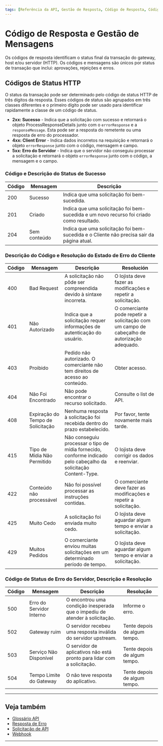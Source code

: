 ```yaml
---
tags: [Referência da API, Gestão de Resposta, Código de Resposta, Código de Status HTTP]
---
```


# Código de Resposta e Gestão de Mensagens

Os códigos de resposta identificam o status final da transação do gateway, host e/ou servidor (HTTP). Os códigos e mensagens são únicos por status de transação que inclui: aprovações, rejeições e erros.

## Códigos de Status HTTP

O status da transação pode ser determinado pelo código de status HTTP de três dígitos da resposta. Esses códigos de status são agrupados em três classes diferentes e o primeiro dígito pode ser usado para identificar rapidamente a classe de um código de status.

- **2xx: Sucesso** - Indica que a solicitação com sucesso e retornará o objeto ProcessResponseDetails junto com o `errorResponse` e a `responseMessage`. Esta pode ser a resposta do remetente ou uma resposta de erro do processador.
- **4xx: Client Error** - Indica dados incorretos na requisição e retornará o objeto `errorResponse` junto com o código, mensagem e campo.
- **5xx: Erro do Servidor** - Indica que o servidor não conseguiu processar a solicitação e retornará o objeto `errorResponse` junto com o código, a mensagem e o campo.

<!--
type: tab
titles: 2xx, 4xx, 5xx
-->

### Código e Descrição do Status de Sucesso

| Código | Mensagem     | Descrição                                                                                 |
|--------|--------------|-------------------------------------------------------------------------------------------|
| 200    | Sucesso      | Indica que uma solicitação foi bem-sucedida.                                              |
| 201    | Criado       | Indica que uma solicitação foi bem-sucedida e um novo recurso foi criado como resultado.  |
| 204    | Sem conteúdo | Indica que uma solicitação foi bem-sucedida e o Cliente não precisa sair da página atual. |

<!--
type: tab
-->

### Descrição do Código e Resolução do Estado de Erro do Cliente

| Código | Mensagem                          | Descrição                                                                                                        | Resolución                                                                                  |
|--------|-----------------------------------|------------------------------------------------------------------------------------------------------------------|---------------------------------------------------------------------------------------------|
| 400    | Bad Request                       | A solicitação não pôde ser compreendida devido à sintaxe incorreta.                                              | O lojista deve fazer as modificações e repetir a solicitação.                               |
| 401    | Não Autorizado                    | Indica que a solicitação requer informações de autenticação do usuário.                                          | O comerciante pode repetir a solicitação com um campo de cabeçalho de autorização adequado. |
| 403    | Proibido                          | Pedido não autorizado. O comerciante não tem direitos de acesso ao conteúdo.                                     | Obter acesso.                                                                               |
| 404    | Não Foi Encontrado                | Não pode encontrar o recurso solicitado.                                                                         | Consulte o list de API.                                                                     |
| 408    | Expiração do Tempo de Solicitação | Nenhuma resposta à solicitação foi recebida dentro do prazo estabelecido.                                        | Por favor, tente novamente mais tarde.                                                      |
| 415    | Tipo de Mídia Não Permitido       | Não conseguiu processar o tipo de mídia fornecido, conforme indicado pelo cabeçalho da solicitação Content-Type. | O lojista deve corrigir os dados e reenviar.                                                |
| 422    | Conteúdo não processável          | Não foi possível processar as instruções contidas.                                                               |O comerciante deve fazer as modificações e repetir a solicitação.                            |
| 425    | Muito Cedo                        | A solicitação foi enviada muito cedo.                                                                            | O lojista deve aguardar algum tempo e enviar a solicitação.                                 |
| 429    | Muitos Pedidos                    | O comerciante enviou muitas solicitações em um determinado período de tempo.                                     | O lojista deve aguardar algum tempo e enviar a solicitação.                                 |

<!--
type: tab
-->

### Código de Status de Erro do Servidor, Descrição e Resolução

| Código | Mensagem                 | Descrição                                                                   | Resolução                    |
|--------|--------------------------|---------------------------------------------------------------------------- |------------------------------|
| 500    | Erro do Servidor Interno | O encontrou uma condição inesperada que o impediu de atender à solicitação. | Informe o erro.              |
| 502    | Gateway ruim             | O servidor recebeu uma resposta inválida do servidor upstream.              | Tente depois de algum tempo. |
| 503    | Serviço Não Disponível   | O servidor de aplicativos não está pronto para lidar com a solicitação.     | Tente depois de algum tempo. |
| 504    | Tempo Limite do Gateway  | O não teve resposta do aplicativo.                                          | Tente depois de algum tempo. |

<!-- type: tab-end -->

---

## Veja também

- [Glossário API](?path=docs/português/referência-api/glossário-api.md)
- [Resposta de Erro](?path=docs/português/referência-api/resposta-erro.md)
- [Solicitação de API](?path=docs/português/referência-api/solicitação-api.md)
- [Webhook](?path=docs/português/referência-api/5-notificações.md)

---
